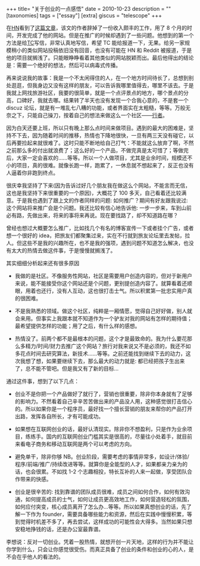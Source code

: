 +++
title= "关于创业的一点感悟"
date = 2010-10-23
description = ""
[taxonomies]
tags = ["essay"]
[extra]
giscus = "telescope"
+++

在<a href="http://news.ycombinator.com">HN</a>看到了<a href="http://news.ycombinator.com/item?id=1817883">这篇文章</a>，该文的作者辞掉了一份收入颇丰的工作，用了 8 个月的时间，开发完成了他的网站。但是在推广的时候却遇到了一些问题。他想到的第一个方法是给<a href="www.techcrunch.com">TC</a>写信，非常认真地写信，希望 TC 能给报道一下，无果。给另一家规模稍小的类似网站投稿依旧没有回音，也没有可能在 HN 和 Reddit 被报道，于是他的项目就搁浅了。只能眼睁睁看着其他类似的网站脱颖而出。最后他得出的结论是：需要一个绝好的想法，然后可以病毒式传播。

再来说说我的故事：我是一个不太闲得住的人，在一个地方时间待长了，总想到别处逛逛，但我身边又没有这样的朋友，可以告诉我哪里值得去，哪里不该去。于是我就上网找旅游社区，我要的很简单，就是一个点评景点的地方，哪个景点的分高，口碑好，我就去哪。结果转了半天也没有发现一个合我心意的，不是套一个 discuz 论坛，就是有一堆乱七八糟的功能，或者界面实在太粗糙，等等。万般无奈之下，只能自己操刀，按着自己的想法来做这么一个社区——<a href="http://xingzher.com">行者</a>。

因为白天还要上班，所以只有晚上那么点时间来做项目。遇到的最大的困难是，坚持不下去，因为随着时间的推移，热情也下降地很快，一旦有两三天没有碰它，以后再要捡起来就很难了。这时只能不断地给自己打气：不能就这么放弃了啊，不然之前那么多的付出就浪费了；这么好的一个产品，不做完真是太可惜了；等做完后，大家一定会喜欢的......等等。所以一个人做项目，尤其是业余时间，规模还不小的项目，真的很难。就像长跑一样，跑累了，一休息就不想起来了，反正也没有人逼着你非跑到终点。

很庆幸我坚持了下来(因为告诉过好几个朋友我在做这么个网站，不能言而无信，这也是我坚持下来很重要的一个原因)，大概花了 100 多天，自己看着还比较满意。于是我也遇到了跟上文的作者同样的问题: 如何推广？期间有好友跟我说过: 这个网站将来推广会是个问题。我还比较有信心地告诉他: 一步一步来，车到山前必有路，先做出来，将来的事将来再说。现在要找路了，却不知道路在哪？

曾经也想过大概要怎么推广，比如找几个有名的博客宣传一下或者挂个广告，或者想一个很好的 idea，把旅友们都聚集过来，实在不行就到旅友论坛里去发帖，拉人。但这些不是我的兴趣所在，也不是我的强项，遇到问题不知道怎么解决，也没有太大的热情去做这件事，于是慢慢就搁浅了。

其实细细分析起来还有很多原因

- 我做的是社区。不像服务性网站，社区是需要用户创造内容的，但对于新用户来说，能不能接受你这个网站还是个问题，更别提创造内容了。就算看着还顺眼，用着也还行，没有人互动，这也很打击士气。所以积累第一批忠实用户真的很困难。

- 不是我熟悉的领域。做这个社区，纯粹是一厢情愿，觉得自己好好做，别人就会来用。但事实上我跟本就不知道作为一个驴友对我的网站有怎样的期待值；最希望提供怎样的功能；用了之后，有什么样的感想。

- 热情没了。前两个都不是最根本的问题，这个才是最致命的。我为什么要花那么多精力/时间/财力去推广这个网站？旅行对我来说又不是必须的，我还不如多花点时间去研究算法，新技术......等等。之前还能找到继续下去的动力，这次我想了想，如果要继续下去，那么最大的动力就是: 都已经把孩子生出来了，总不能不管吧。但是我又有了新的目标...

通过这件事，想到了以下几点：

- 创业不是你把一个产品做好了就行了，营销也很重要，除非你本身就有了足够的影响力。不然看着自己辛辛苦苦做出来的产品没人用，这种感觉很打击信心的。所以如果你是一个程序员，最好找一个擅长营销的朋友来帮你的产品打开出路，发挥各自所长，才有可能成功。

- 如果想在互联网创业的话，最好认清现实。除非你不想盈利，只是作为业余项目，练练手。国内的互联网创业门槛其实是很高的，尽量往小处着手，就目前来看电子商务和移动互联网是两个可以考虑的方向。

- 避免单干，除非你够 NB。创业阶段，需要考虑的事情非常多，如设计/体验/程序/前端/推广/持续改进等等。就算你是全能型的人才，如果都亲力亲为的话，也会很累。不如找 1-2 个志趣相投，特长互补的人来一起做，享受团队合作带来的快感。

- 创业是很辛苦的: 找到靠谱的团队成员很难，成员之间如何合作，如何有效沟通，如何提高成员的士气，如何让成员更高效地工作，如何营造轻松的氛围，如何应付突变，核心成员离开了怎么办...等等。所以如果真想创业的话，先了解一下作为 founder，需要具备哪些能力和资源，然后在实践中慢慢积累，等到觉得时机差不多了，再去尝试，这样成功的可能性会大得多。当然如果只想安稳地挣钱的话，还是办公室最靠谱。

李想说：反对一切创业。凭着一股热情，就想开创一片天地，这样的行为并不能让你学到什么，只会让你感觉很受伤。而真正具备了创业的条件和创业的心的人，是不会在乎他人的看法的。
